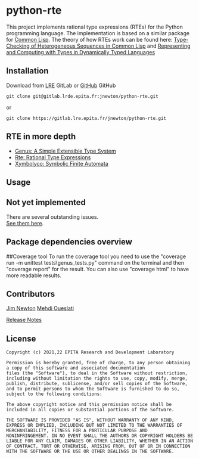 <!--
 Copyright (c) 2021 EPITA Research and Development Laboratory

 Permission is hereby granted, free of charge, to any person obtaining
 a copy of this software and associated documentation
 files (the "Software"), to deal in the Software without restriction,
 including without limitation the rights to use, copy, modify, merge,
 publish, distribute, sublicense, and/or sell copies of the Software,
 and to permit persons to whom the Software is furnished to do so,
 subject to the following conditions:

 The above copyright notice and this permission notice shall be
 included in all copies or substantial portions of the Software.

 THE SOFTWARE IS PROVIDED "AS IS", WITHOUT WARRANTY OF ANY KIND,
 EXPRESS OR IMPLIED, INCLUDING BUT NOT LIMITED TO THE WARRANTIES OF
 MERCHANTABILITY, FITNESS FOR A PARTICULAR PURPOSE AND
 NONINFRINGEMENT. IN NO EVENT SHALL THE AUTHORS OR COPYRIGHT HOLDERS BE
 LIABLE FOR ANY CLAIM, DAMAGES OR OTHER LIABILITY, WHETHER IN AN ACTION
 OF CONTRACT, TORT OR OTHERWISE, ARISING FROM, OUT OF OR IN CONNECTION
 WITH THE SOFTWARE OR THE USE OR OTHER DEALINGS IN THE SOFTWARE.
-->

# python-rte

This project implements rational type expressions (RTEs) for the 
Python programming language.
The implementation is based on a similar package for 
[Common Lisp](https://lisp-lang.org).
The theory of how RTEs work can be found here: 
[Type-Checking of Heterogeneous Sequences in Common Lisp](https://www.lrde.epita.fr/wiki/Publications/newton.16.els) and [Representing and Computing with Types in Dynamically Typed Languages](https://www.lrde.epita.fr/wiki/Publications/newton.18.phd)

## Installation

Download from [LRE](git@gitlab.lre.epita.fr:jnewton/python-rte.git) GitLab 
or [GitHub](https://github.com/jimka2001/python-rte.git) GitHub

```
git clone git@gitlab.lrde.epita.fr:jnewton/python-rte.git
```
 or
```
git clone https://gitlab.lre.epita.fr/jnewton/python-rte.git
```

## RTE in more depth

* [Genus: A Simple Extensible Type System](doc/genus.md)
* [Rte: Rational Type Expressions](doc/rte.md)
* [Xymbolyco: Symbolic Finite Automata](doc/xymbolyco.md)

## Usage


## Not yet implemented

There are several outstanding issues.  
[See them here](https://gitlab.lre.epita.fr/jnewton/python-rte/-/issues).

## Package dependencies overview

##Coverage tool
To run the coverage tool you need to use the "coverage run -m unittest tests\genus_tests.py" 
command on the terminal and then "coverage report" for the result. You can
also use "coverage html" to have more readable results.

## Contributors

[Jim Newton](https://www.lrde.epita.fr/wiki/User:Jnewton)
[Mehdi Oueslati](https://www.linkedin.com/in/mehdi-oueslati/)

[Release Notes](doc/release-notes.md)

## License
```
Copyright (c) 2021,22 EPITA Research and Development Laboratory

Permission is hereby granted, free of charge, to any person obtaining
a copy of this software and associated documentation
files (the "Software"), to deal in the Software without restriction,
including without limitation the rights to use, copy, modify, merge,
publish, distribute, sublicense, and/or sell copies of the Software,
and to permit persons to whom the Software is furnished to do so,
subject to the following conditions:

The above copyright notice and this permission notice shall be
included in all copies or substantial portions of the Software.

THE SOFTWARE IS PROVIDED "AS IS", WITHOUT WARRANTY OF ANY KIND,
EXPRESS OR IMPLIED, INCLUDING BUT NOT LIMITED TO THE WARRANTIES OF
MERCHANTABILITY, FITNESS FOR A PARTICULAR PURPOSE AND
NONINFRINGEMENT. IN NO EVENT SHALL THE AUTHORS OR COPYRIGHT HOLDERS BE
LIABLE FOR ANY CLAIM, DAMAGES OR OTHER LIABILITY, WHETHER IN AN ACTION
OF CONTRACT, TORT OR OTHERWISE, ARISING FROM, OUT OF OR IN CONNECTION
WITH THE SOFTWARE OR THE USE OR OTHER DEALINGS IN THE SOFTWARE.
```

<!--  LocalWords:  
 -->
<!--  LocalWords:  
 -->
